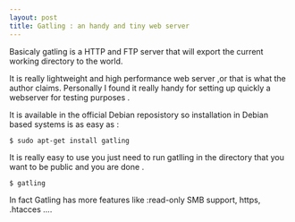 ```yaml
---
layout: post
title: Gatling : an handy and tiny web server
---
```


Basicaly  gatling  is  a HTTP and FTP server that will export the current working directory to the world.

It is really lightweight and  high performance web server ,or that is what the author claims. Personally I found it  really 
handy for setting up quickly a webserver for testing purposes . 

It is available in the official Debian reposistory so installation in Debian based systems is as easy as :

`$ sudo apt-get install gatling`

It is really easy to use you just need to run gatlling in the directory that you want to be public and you are done .

`$ gatling `


In fact Gatling has more features like :read-only SMB support, https, .htacces ....

